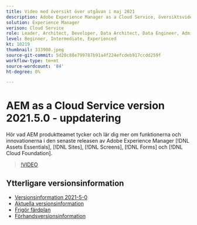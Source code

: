```yaml
---
title: Video med översikt över utgåvan i maj 2021
description: Adobe Experience Manager as a Cloud Service, översiktsvideo 2021.5.0.
solution: Experience Manager
verison: Cloud Service
role: Leader, Architect, Developer, Data Architect, Data Engineer, Admin, User
level: Beginner, Intermediate, Experienced
kt: 10219
thumbnail: 333900.jpeg
source-git-commit: 5d20c88e799787b91a4f224efcdeb917ccdd259f
workflow-type: tm+mt
source-wordcount: '84'
ht-degree: 0%

---
```


# AEM as a Cloud Service version 2021.5.0 - uppdatering

Hör vad AEM produktteamet tycker och lär dig mer om funktionerna och innovationerna i den senaste releasen av Adobe Experience Manager [!DNL Assets Essentials], [!DNL Sites], [!DNL Screens], [!DNL Forms] och [!DNL Cloud Foundation].

>[!VIDEO](https://video.tv.adobe.com/v/333900/?quality=12&learn=on)


## Ytterligare versionsinformation

* [Versionsinformation 2021-5-0](https://experienceleague.adobe.com/docs/experience-manager-cloud-service/content/release-notes/release-notes/2021/release-notes-2021-5-0.html)
* [Aktuella versionsinformation](https://experienceleague.adobe.com/docs/experience-manager-cloud-service/content/release-notes/home.html)
* [Frigör färdplan](https://experienceleague.adobe.com/docs/experience-manager-release-information/aem-release-updates/update-releases-roadmap.html)
* [Förhandsversionsinformation](https://experienceleague.adobe.com/docs/experience-manager-cloud-service/content/release-notes/prerelease.html)
